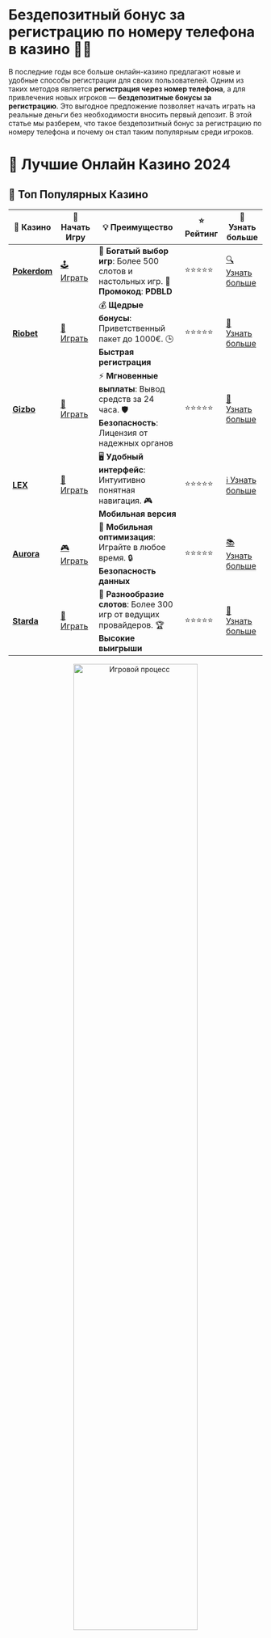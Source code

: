 # **Бездепозитный бонус за регистрацию по номеру телефона в казино 📱🎰**

В последние годы все больше онлайн-казино предлагают новые и удобные способы регистрации для своих пользователей. Одним из таких методов является **регистрация через номер телефона**, а для привлечения новых игроков — **бездепозитные бонусы за регистрацию**. Это выгодное предложение позволяет начать играть на реальные деньги без необходимости вносить первый депозит. В этой статье мы разберем, что такое бездепозитный бонус за регистрацию по номеру телефона и почему он стал таким популярным среди игроков.

# 🎰 Лучшие Онлайн Казино 2024

## 🌟 Топ Популярных Казино

| 🎲 **Казино** | 🔗 **Начать Игру** | 💡 **Преимущество** | ⭐ **Рейтинг** | 🔗 **Узнать больше** |
|--------------|---------------------|---------------------|----------------|----------------------|
| [**Pokerdom**](https://brandplay.link/4k77v2yx) | [🕹️ Играть](https://brandplay.link/4k77v2yx) | 🎉 **Богатый выбор игр**: Более 500 слотов и настольных игр. 🎁 **Промокод**: **PDBLD** | ⭐⭐⭐⭐⭐ | [🔍 Узнать больше](https://brandplay.link/4k77v2yx) |
| [**Riobet**](https://brandplay.link/7xBLTPyj) | [🎰 Играть](https://brandplay.link/7xBLTPyj) | 💰 **Щедрые бонусы**: Приветственный пакет до 1000€. 🕒 **Быстрая регистрация** | ⭐⭐⭐⭐⭐ | [📖 Узнать больше](https://brandplay.link/7xBLTPyj) |
| [**Gizbo**](https://brandplay.link/bprXw4YV) | [🎲 Играть](https://brandplay.link/bprXw4YV) | ⚡ **Мгновенные выплаты**: Вывод средств за 24 часа. 🛡️ **Безопасность**: Лицензия от надежных органов | ⭐⭐⭐⭐⭐ | [📝 Узнать больше](https://brandplay.link/bprXw4YV) |
| [**LEX**](https://brandplay.link/zW4hdDFV) | [🤑 Играть](https://brandplay.link/zW4hdDFV) | 🖥️ **Удобный интерфейс**: Интуитивно понятная навигация. 🎮 **Мобильная версия** | ⭐⭐⭐⭐⭐ | [ℹ️ Узнать больше](https://brandplay.link/zW4hdDFV) |
| [**Aurora**](https://10trafic-stat2.com/click/668546556bcc6313411604bd/6766/13032/subaccount) | [🎮 Играть](https://10trafic-stat2.com/click/668546556bcc6313411604bd/6766/13032/subaccount) | 📱 **Мобильная оптимизация**: Играйте в любое время. 🔒 **Безопасность данных** | ⭐⭐⭐⭐⭐ | [📚 Узнать больше](https://10trafic-stat2.com/click/668546556bcc6313411604bd/6766/13032/subaccount) |
| [**Starda**](https://brandplay.link/fB7xwRFL) | [🎯 Играть](https://brandplay.link/fB7xwRFL) | 🎰 **Разнообразие слотов**: Более 300 игр от ведущих провайдеров. 🏆 **Высокие выигрыши** | ⭐⭐⭐⭐⭐ | [🔎 Узнать больше](https://brandplay.link/fB7xwRFL) |

<div align="center">
    <img src="https://i.pinimg.com/originals/87/9e/b9/879eb9354dd0699582408b68f2e253b2.gif" alt="Игровой процесс" width="70%">
</div>

## 💎 Лучшие Бонусы и Акции

| 🎲 **Казино** | 🔗 **Начать Игру** | 💡 **Преимущество** | ⭐ **Рейтинг** | 🔗 **Узнать больше** |
|--------------|---------------------|---------------------|----------------|----------------------|
| [**Kometa**](https://brandplay.link/8ZymQJV8) | [🎰 Играть](https://brandplay.link/8ZymQJV8) | 🎁 **Эксклюзивные бонусы**: Регулярные акции и промо. 🔄 **Программы лояльности** | ⭐⭐⭐⭐☆ | [🔍 Узнать больше](https://brandplay.link/8ZymQJV8) |
| [**R7**](https://brandplay.link/bMd3Yjsw) | [🕹️ Играть](https://brandplay.link/bMd3Yjsw) | 🕒 **Круглосуточная поддержка**: Всегда на связи. 💸 **Высокие лимиты** | ⭐⭐⭐⭐☆ | [📖 Узнать больше](https://brandplay.link/bMd3Yjsw) |
| [**7K**](https://brandplay.link/BvQyFShp) | [🎲 Играть](https://brandplay.link/BvQyFShp) | 🌟 **Эксклюзивные бонусы**: Только для VIP игроков. 🎉 **Сезонные акции** | ⭐⭐⭐⭐☆ | [📝 Узнать больше](https://brandplay.link/BvQyFShp) |
| [**Kent**](https://brandplay.link/Fv2WP3js) | [🤑 Играть](https://brandplay.link/Fv2WP3js) | 📈 **Высокий RTP**: Более 98%. 💼 **Профессиональная поддержка** | ⭐⭐⭐⭐☆ | [ℹ️ Узнать больше](https://brandplay.link/Fv2WP3js) |
| [**1Xslots**](https://brandplay.link/hSB1khtr) | [🎮 Играть](https://brandplay.link/hSB1khtr) | 🎉 **Множество акций**: Еженедельные бонусы и турниры. 🛡️ **Безопасность** | ⭐⭐⭐⭐☆ | [📚 Узнать больше](https://brandplay.link/hSB1khtr) |
| [**Gama**](https://brandplay.link/j6NMKsDz) | [🎯 Играть](https://brandplay.link/j6NMKsDz) | 🔍 **Интуитивный интерфейс**: Легкость использования. 🏅 **Престижные турниры** | ⭐⭐⭐⭐☆ | [🔎 Узнать больше](https://brandplay.link/j6NMKsDz) |

<div align="center">
    <img src="https://i.pinimg.com/originals/87/9e/b9/879eb9354dd0699582408b68f2e253b2.gif" alt="Игровой процесс" width="70%">
</div>

## 🚀 Быстрые Выигрыши и Поддержка

| 🎲 **Казино** | 🔗 **Начать Игру** | 💡 **Преимущество** | ⭐ **Рейтинг** | 🔗 **Узнать больше** |
|--------------|---------------------|---------------------|----------------|----------------------|
| [**Onion**](https://brandplay.link/zBGRVpQ9) | [🎰 Играть](https://brandplay.link/zBGRVpQ9) | 🤑 **Низкие ставки**: Идеально для начинающих. 🔄 **Быстрые выводы** | ⭐⭐⭐⭐☆ | [🔍 Узнать больше](https://brandplay.link/zBGRVpQ9) |
| [**Чемпион**](https://temon-gter.cfd/go/lRq?p80412p304504pcc44t17455) | [🕹️ Играть](https://temon-gter.cfd/go/lRq?p80412p304504pcc44t17455) | 🏅 **Лояльная программа**: Награды за активность. 🎁 **Ежемесячные бонусы** | ⭐⭐⭐⭐☆ | [📖 Узнать больше](https://temon-gter.cfd/go/lRq?p80412p304504pcc44t17455) |
| [**Vavada**](https://vavadapartner.pro/?promo=ea5c9275-6854-4505-94fc-95ab18221945-linkb2) | [🎲 Играть](https://vavadapartner.pro/?promo=ea5c9275-6854-4505-94fc-95ab18221945-linkb2) | 🚀 **Быстрая регистрация**: Начните играть мгновенно. 🔐 **Безопасные транзакции** | ⭐⭐⭐⭐☆ | [📝 Узнать больше](https://vavadapartner.pro/?promo=ea5c9275-6854-4505-94fc-95ab18221945-linkb2) |
| [**Friends**](https://gofriends.kim/linkb2) | [🤑 Играть](https://gofriends.kim/linkb2) | 🤝 **Социальные игры**: Играйте с друзьями. 🌐 **Мультиплатформенность** | ⭐⭐⭐⭐☆ | [ℹ️ Узнать больше](https://gofriends.kim/linkb2) |
| [**1WIN**](https://brandplay.link/smXVpBbG) | [🎮 Играть](https://brandplay.link/smXVpBbG) | 🏆 **Спортивные ставки**: Широкий выбор видов спорта. 💵 **Высокие коэффициенты** | ⭐⭐⭐⭐☆ | [📚 Узнать больше](https://brandplay.link/smXVpBbG) |
| [**Drip**](https://drp-ircp01.com/c07e6a3db) | [🎯 Играть](https://drp-ircp01.com/c07e6a3db) | 🌐 **Инновационные игры**: Новейшие игровые технологии. 🛡️ **Высокая безопасность** | ⭐⭐⭐⭐☆ | [🔎 Узнать больше](https://drp-ircp01.com/c07e6a3db) |
| [**JoyCasino**](https://rpc30.call2me.pro/?/ru/registration?apkpop=0&partner=p24970p3291217pc98f) | [🎰 Играть](https://rpc30.call2me.pro/?/ru/registration?apkpop=0&partner=p24970p3291217pc98f) | 🎁 **Приятные бонусы**: Ежедневные акции и подарки. 🕹️ **Разнообразие игр** | ⭐⭐⭐⭐☆ | [🔍 Узнать больше](https://rpc30.call2me.pro/?/ru/registration?apkpop=0&partner=p24970p3291217pc98f) |

<div align="center">
    <img src="https://i.pinimg.com/originals/87/9e/b9/879eb9354dd0699582408b68f2e253b2.gif" alt="Игровой процесс" width="70%">
</div>
---

✨ **Выбирайте лучшее казино для себя и наслаждайтесь игрой! Удачи!** ✨
![Бездепозитный бонус](https://i.pinimg.com/originals/a9/29/6e/a9296ea1cf6a7c20a985e593451f0323.png)

## Что такое бездепозитный бонус за регистрацию по номеру телефона? 📞💸

**Бездепозитный бонус** — это подарок от онлайн-казино новым игрокам, который не требует внесения депозита. Это значит, что вы можете начать играть без каких-либо финансовых затрат и испытать удачу, не рискуя собственными деньгами.

**Регистрация по номеру телефона** — это упрощенный процесс, при котором для создания аккаунта достаточно ввести свой номер телефона, что делает регистрацию быстрее и удобнее.

Когда казино предлагает **бездепозитный бонус за регистрацию по номеру телефона**, вам предоставляется возможность получить бонусные средства или бесплатные вращения сразу после регистрации. Обычно для этого нужно просто ввести номер телефона и подтвердить его с помощью SMS-кода, а затем активировать бонус.

## Преимущества бездепозитных бонусов за регистрацию по номеру телефона 📲

1. **Мгновенная регистрация**: Регистрация через номер телефона занимает всего несколько минут. Вам не нужно заполнять длинные формы или вводить множество личных данных. Это быстрый и удобный способ начать играть.

2. **Без риска для вашего кошелька**: Самое главное преимущество бездепозитных бонусов — это возможность начать играть без внесения депозита. Это отличный шанс для новичков ознакомиться с казино и его играми без риска потерять деньги.

3. **Бонусы на старте**: Получив бездепозитный бонус, вы можете сразу начать играть и попытаться выиграть реальные деньги. Это также отличный способ испытать различные игры, не тратя собственные средства.

4. **Удобство и безопасность**: Регистрация через номер телефона обеспечивает дополнительный уровень безопасности. Это позволяет казино убедиться в вашей личности и избежать мошенничества, а также упростить процесс восстановления доступа к аккаунту.

## Как получить бездепозитный бонус за регистрацию по номеру телефона? 🏆

Процесс получения бездепозитного бонуса за регистрацию по номеру телефона обычно включает следующие шаги:

1. **Выбор казино**: Найдите казино, которое предлагает бездепозитные бонусы за регистрацию через номер телефона. Убедитесь, что оно имеет лицензию и положительные отзывы от других игроков.

2. **Регистрация**: Заполните простую форму регистрации, указав свой номер телефона. Не забудьте подтвердить номер через SMS-код.

3. **Получение бонуса**: После успешной регистрации вам будет предоставлен бездепозитный бонус, который можно использовать для игры на реальные деньги. Это может быть как фиксированная сумма денег, так и бесплатные вращения.

4. **Играйте и выигрывайте**: Используйте бонус для того, чтобы испытать удачу в играх казино, таких как слоты, рулетка, покер и другие.

5. **Выполнение условий отыгрыша**: Важно помнить, что большинство казино устанавливает условия отыгрыша бонуса. Это значит, что вы должны выполнить определенные требования, прежде чем сможете вывести выигранные деньги.

## Виды бездепозитных бонусов 📊

1. **Бонусы в виде денег**: Это, пожалуй, самые простые и популярные бездепозитные бонусы. Казино зачисляет на ваш счет небольшую сумму денег, которые можно использовать для ставок.

2. **Бесплатные вращения**: Вместо денег вы можете получить несколько бесплатных спинов в игровых автоматах. Выигрыши с таких спинов можно будет вывести после выполнения условий отыгрыша.

3. **Бонусы за активацию аккаунта**: Некоторые казино предлагают бонусы сразу после того, как вы активировали свою учетную запись. Это может быть небольшой бонус, который даст вам стартовую сумму для игры.

## Советы по выбору казино с бездепозитными бонусами 📌

- **Читайте условия**: Перед тем как зарегистрироваться и начать играть, внимательно ознакомьтесь с условиями получения бонуса. Иногда могут быть ограничения на игры или на максимальный размер выигрыша.

- **Проверяйте репутацию казино**: Выбирайте казино, которое имеет хорошую репутацию и положительные отзывы игроков. Это гарантирует, что вы получите честные условия и поддержку, если возникнут проблемы.

- **Смотрите на требования по отыгрышу**: Многие бездепозитные бонусы имеют условия отыгрыша. Например, вам может понадобиться сделать несколько ставок на определенную сумму, прежде чем сможете вывести свои выигрыши.

## Заключение: почему бездепозитный бонус за регистрацию по номеру телефона — это выгодное предложение? 💡

**Бездепозитный бонус за регистрацию по номеру телефона** — это отличная возможность для новичков испытать удачу и начать играть в онлайн-казино без вложений. Это предложение становится все более популярным, так как оно упрощает процесс регистрации и дает шанс заработать реальные деньги без рисков. Если вы хотите попробовать что-то новое в мире онлайн-гемблинга, такие бонусы — отличный способ сделать первый шаг!

🎰 **Не упустите шанс получить бездепозитный бонус и начать играть в онлайн-казино уже сегодня!** 🎉
